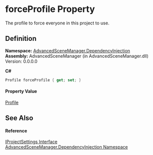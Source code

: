 # forceProfile Property


The profile to force everyone in this project to use.



## Definition
**Namespace:** <a href="N_AdvancedSceneManager_DependencyInjection.md">AdvancedSceneManager.DependencyInjection</a>  
**Assembly:** AdvancedSceneManager (in AdvancedSceneManager.dll) Version: 0.0.0.0

**C#**
``` C#
Profile forceProfile { get; set; }
```



#### Property Value
<a href="T_AdvancedSceneManager_Models_Profile.md">Profile</a>

## See Also


#### Reference
<a href="T_AdvancedSceneManager_DependencyInjection_IProjectSettings.md">IProjectSettings Interface</a>  
<a href="N_AdvancedSceneManager_DependencyInjection.md">AdvancedSceneManager.DependencyInjection Namespace</a>  
